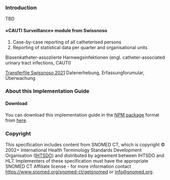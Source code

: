 ### Introduction

TBD 

#### «CAUTI Surveillance» module from Swissnoso
1. Case-by-case reporting of all catheterised persons
2. Reporting of statistical data per quarter and organisational units

Blasenkatheter-assoziierte Harnwegsinfektionen (engl. catheter-associated urinary tract infections, CAUTI)

[Transferfile Swissnoso 2021](https://adjumed.com/download/TRSF_Swissnoso_2021.xlsx)
Datenerhebung, Erfassungforumular, Überwachung

### About this Implementation Guide

#### Download
You can download this implementation guide in the [NPM package](https://confluence.hl7.org/display/FHIR/NPM+Package+Specification) format from [here](package.tgz).

### Copyright
This specification includes content from SNOMED CT, which is copyright © 2002+ International Health Terminology Standards Development Organisation ([IHTSDO](http://snomed.org/)) and distributed by agreement between IHTSDO and HL7. Implementers of these specification must have the appropriate SNOMED CT Affiliate license - for more information contact 
<https://www.snomed.org/snomed-ct/getsnomed> or <info@snomed.org>.